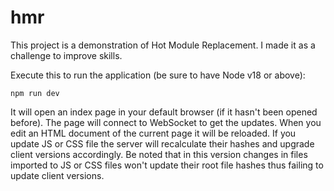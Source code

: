 # hmr

This project is a demonstration of Hot Module Replacement.
I made it as a challenge to improve skills.

Execute this to run the application (be sure to have Node v18 or above):

```npm run dev```

It will open an index page in your default browser (if it hasn't been opened before).
The page will connect to WebSocket to get the updates.
When you edit an HTML document of the current page it will be reloaded.
If you update JS or CSS file the server will recalculate their hashes and upgrade client versions accordingly.
Be noted that in this version changes in files imported to JS or CSS files won't update their root file hashes thus failing to update client versions.
